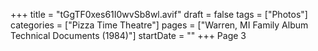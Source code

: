 +++
title = "tGgTF0xes61I0wvSb8wl.avif"
draft = false
tags = ["Photos"]
categories = ["Pizza Time Theatre"]
pages = ["Warren, MI Family Album Technical Documents (1984)"]
startDate = ""
+++
Page 3
